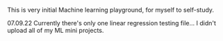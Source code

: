 This is very initial Machine learning playground, for myself to self-study. 

07.09.22
Currently there's only one linear regression testing file...
I didn't upload all of my ML mini projects.

